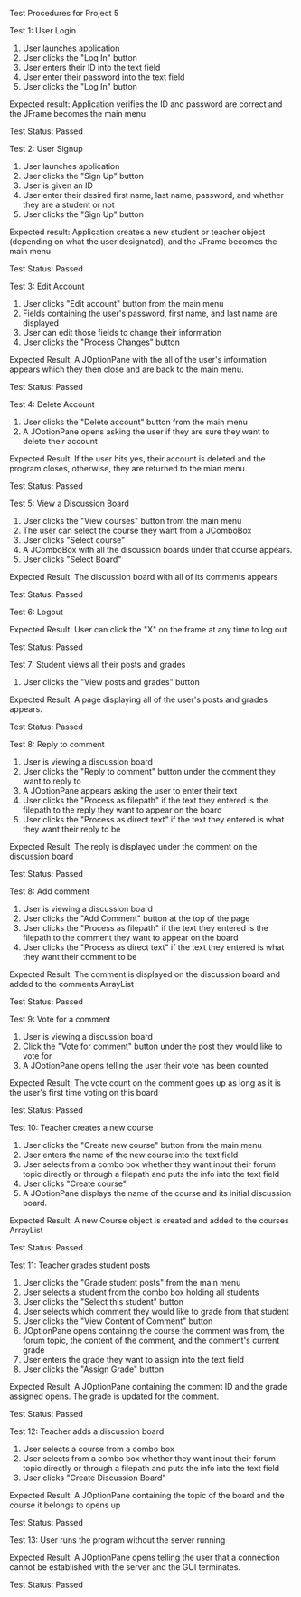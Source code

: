 Test Procedures for Project 5

  Test 1: User Login
  1. User launches application
  2. User clicks the "Log In" button
  3. User enters their ID into the text field
  4. User enter their password into the text field
  5. User clicks the "Log In" button
  
  Expected result: Application verifies the ID and password are correct and the JFrame becomes the main menu
  
  Test Status: Passed
  
  
  Test 2: User Signup
  1. User launches application
  2. User clicks the "Sign Up" button
  3. User is given an ID
  4. User enter their desired first name, last name, password, and whether they are a student or not
  5. User clicks the "Sign Up" button
  
  Expected result: Application creates a new student or teacher object (depending on what the user designated), and the JFrame 
  becomes the main menu
  
  Test Status: Passed 
  
  
  Test 3: Edit Account
  1. User clicks "Edit account" button from the main menu
  2. Fields containing the user's password, first name, and last name are displayed
  3. User can edit those fields to change their information
  4. User clicks the "Process Changes" button
  
  Expected Result: A JOptionPane with the all of the user's information appears which they then close and are back to the main menu.
  
  Test Status: Passed
  
  
  Test 4: Delete Account
  1. User clicks the "Delete account" button from the main menu
  2. A JOptionPane opens asking the user if they are sure they want to delete their account
  
  Expected Result: If the user hits yes, their account is deleted and the program closes, otherwise, they are returned to the mian menu.
  
  Test Status: Passed
  
  
  Test 5: View a Discussion Board
  1. User clicks the "View courses" button from the main menu
  2. The user can select the course they want from a JComboBox
  3. User clicks "Select course"
  4. A JComboBox with all the discussion boards under that course appears.
  5. User clicks "Select Board"
  
  Expected Result: The discussion board with all of its comments appears
  
  Test Status: Passed
  
  
  Test 6: Logout
  
  Expected Result: User can click the "X" on the frame at any time to log out
  
  Test Status: Passed
  
  
  Test 7: Student views all their posts and grades
  1. User clicks the "View posts and grades" button
  
  Expected Result: A page displaying all of the user's posts and grades appears.
  
  Test Status: Passed
  
  
  Test 8: Reply to comment
  1. User is viewing a discussion board
  2. User clicks the "Reply to comment" button under the comment they want to reply to
  3. A JOptionPane appears asking the user to enter their text
  4. User clicks the "Process as filepath" if the text they entered is the filepath to the reply they want to appear on the board
  5. User clicks the "Process as direct text" if the text they entered is what they want their reply to be
  
  Expected Result: The reply is displayed under the comment on the discussion board 
  
  Test Status: Passed 
  
  
  Test 8: Add comment
  1. User is viewing a discussion board 
  2. User clicks the "Add Comment" button at the top of the page
  3. User clicks the "Process as filepath" if the text they entered is the filepath to the comment they want to appear on the board
  3. User clicks the "Process as direct text" if the text they entered is what they want their comment to be
  
  Expected Result: The comment is displayed on the discussion board and added to the comments ArrayList
  
  Test Status: Passed
  
  
  Test 9: Vote for a comment
  1. User is viewing a discussion board
  2. Click the "Vote for comment" button under the post they would like to vote for
  3. A JOptionPane opens telling the user their vote has been counted 
  
  Expected Result: The vote count on the comment goes up as long as it is the user's first time voting on this board
  
  Test Status: Passed
  
  
  Test 10: Teacher creates a new course
  1. User clicks the "Create new course" button from the main menu
  2. User enters the name of the new course into the text field
  3. User selects from a combo box whether they want input their forum topic directly or through a filepath and 
  puts the info into the text field
  4. User clicks "Create course"
  5. A JOptionPane displays the name of the course and its initial discussion board.
  
  Expected Result: A new Course object is created and added to the courses ArrayList
  
  Test Status: Passed
  
  
  Test 11: Teacher grades student posts
  1. User clicks the "Grade student posts" from the main menu
  2. User selects a student from the combo box holding all students
  3. User clicks the "Select this student" button
  4. User selects which comment they would like to grade from that student
  5. User clicks the "View Content of Comment" button 
  6. JOptionPane opens containing the course the comment was from, the forum topic, the content of the comment, and the 
  comment's current grade
  7. User enters the grade they want to assign into the text field
  8. User clicks the "Assign Grade" button
  
  Expected Result: A JOptionPane containing the comment ID and the grade assigned opens. The grade is updated for the comment.
  
  Test Status: Passed 
  
  
  Test 12: Teacher adds a discussion board 
  1. User selects a course from a combo box
  2. User selects from a combo box whether they want input their forum topic directly or through a filepath and 
  puts the info into the text field
  3. User clicks "Create Discussion Board"
  
  Expected Result: A JOptionPane containing the topic of the board and the course it belongs to opens up
  
  Test Status: Passed 
  
  
  Test 13: User runs the program without the server running
  
  Expected Result: A JOptionPane opens telling the user that a connection cannot be established with the server and the GUI terminates.
  
  Test Status: Passed 
  
  
  
  











